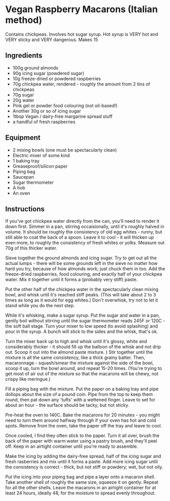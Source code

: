 Vegan Raspberry Macarons (Italian method)
========
Contains chickpeas.
Involves hot sugar syrup. Hot syrup is VERY hot and VERY sticky and VERY dangerous.
Makes 15

Ingredients
------------
- 100g ground almonds
- 90g icing sugar (powdered sugar)
- 10g freeze-dried or powdered raspberries
- 70g chickpea water, rendered - roughly the amount from 2 tins of chickpeas
- 70g sugar
- 20g water
- Pink gel or powder food colouring (not oil-based!)
- Another 30g or so of icing sugar
- 1tbsp Vegan / dairy-free margarine spread stuff
- a handful of fresh raspberries

Equipment
---------
- 2 mixing bowls (one must be spectacularly clean)
- Electric mixer of some kind
- 1 baking tray
- Greaseproof/silicon paper
- Piping bag
- Saucepan
- Sugar thermometer
- A hob
- An oven

Instructions
------------

If you've got chickpea water directly from the can, you'll need to render it down first. Simmer in a pan, stirring occaisionally, until it's roughly halved in volume. It should be roughly the consistency of old egg whites - runny, but still able to coat the back of a spoon. Leave it to cool - it will thicken up even more, to roughly the consistency of fresh whites or yolks. Measure out 70g of this thicker water.

Sieve together the ground almonds and icing sugar. Try to get out all the actual lumps - there will be some grounds left in the sieve no matter how hard you try, because of how almonds work; just chuck them in too. Add the freeze-dried raspberries, food colouring, and exactly half of your chickpea water. Mix it together until it forms a (probably very stiff) paste.

Put the other half of the chickpea water in the spectacularly clean mixing bowl, and whisk until it's reached stiff peaks. (This will take about 2 to 3 times as long as it would for egg whites.) Don't overwhisk, try not to let it stand while you do the next step.

While it's whisking, make a sugar syrup. Put the sugar and water in a pan, gently boil without stirring until the sugar thermometer reads 245F or 120C - the soft ball stage. Turn your mixer to low speed (to avoid splashing) and pour in the syrup. A bunch will stick to the sides and the whisk, that's ok.

Turn the mixer back up to high and whisk until it's glossy, white and considerably thicker - it should fill up the balloon of the whisk and not drip out. Scoop it out into the almond paste mixture.
)
Stir together until the mixture is all the same consistency, like a thick grainy batter. Then, macaronnage - squash/smear the mixture against the side of the bowl, scoop it up, turn the bowl around, and repeat 15-20 times. (You're trying to get most of air out of the mixture so that the macarons will be chewy, not crispy like meringue.)

Fill a piping bag with the mixture. Put the paper on a baking tray and pipe dollops about the size of a pound coin. Pipe from the top to keep them round, then pat down any 'tufts' with a wettened finger. Leave to set for about an hour - the surface should be tacky, but not sticky.

Pre-heat the oven to 140C. Bake the macarons for 20 minutes - you might need to turn them around halfway through if your oven has hot and cold spots. Remove from the oven, take the paper off the tray and leave to cool.

Once cooled, I find they often stick to the paper. Turn it all over, brush the back of the paper with warm water using a pastry brush, and they'll peel off. Keep in an airtight container until you're ready to assemble.

Make the icing by adding the dairy-free spread, half of the icing sugar and fresh rasberries and mix until it forms a paste. Add more icing sugar until the consistency is correct - thick, but not stiff or powdery; wet, but not oily.

Put the icing into your piping bag and pipe a layer onto a macaron shell. Take another shell of roughly the same size, squeeze it on gently. Repeat for all the other shells. Leave the macarons in an airtight container for at least 24 hours, ideally 48, for the moisture to spread evenly throughout.
